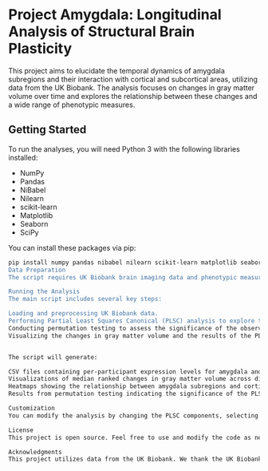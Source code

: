 # Project Amygdala: Longitudinal Analysis of Structural Brain Plasticity

This project aims to elucidate the temporal dynamics of amygdala subregions and their interaction with cortical and subcortical areas, utilizing data from the UK Biobank. The analysis focuses on changes in gray matter volume over time and explores the relationship between these changes and a wide range of phenotypic measures.

## Getting Started

To run the analyses, you will need Python 3 with the following libraries installed:
- NumPy
- Pandas
- NiBabel
- Nilearn
- scikit-learn
- Matplotlib
- Seaborn
- SciPy

You can install these packages via pip:
```bash
pip install numpy pandas nibabel nilearn scikit-learn matplotlib seaborn scipy'''
Data Preparation
The script requires UK Biobank brain imaging data and phenotypic measures. Ensure that you have access to these datasets and modify the script paths to where your datasets are located.

Running the Analysis
The main script includes several key steps:

Loading and preprocessing UK Biobank data.
Performing Partial Least Squares Canonical (PLSC) analysis to explore the relationship between amygdala and cortical/subcortical regions' structural changes.
Conducting permutation testing to assess the significance of the observed relationships.
Visualizing the changes in gray matter volume and the results of the PLSC analysis.


The script will generate:

CSV files containing per-participant expression levels for amygdala and brain regions.
Visualizations of median ranked changes in gray matter volume across different age ranges.
Heatmaps showing the relationship between amygdala subregions and cortical/subcortical areas.
Results from permutation testing indicating the significance of the PLSC components.

Customization
You can modify the analysis by changing the PLSC components, selecting different subsets of the data, or applying the methodology to other brain regions.

License
This project is open source. Feel free to use and modify the code as needed.

Acknowledgments
This project utilizes data from the UK Biobank. We thank the UK Biobank and its participants for making this research possible.
